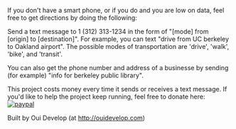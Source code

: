 If you don't have a smart phone, or if you do and you are low on data, feel free to get directions by doing the following:

Send a text message to 1 (312) 313-1234 in the form of "[mode] from [origin] to [destination]". For example, you can text "drive from UC berkeley to Oakland airport". The possible modes of transportation are 'drive', 'walk', 'bike', and 'transit'.

You can also get the phone number and address of a businesse by sending (for example) "info for berkeley public library".

This project costs money every time it sends or receives a text message. If you'd like to help the project keep running, feel free to donate here:
[![paypal](https://www.paypalobjects.com/en_US/i/btn/btn_donateCC_LG.gif)](https://www.paypal.com/cgi-bin/webscr?cmd=_donations&business=YLQFA7GD6GZYG&lc=US&currency_code=USD&bn=PP%2dDonationsBF%3abtn_donate_LG%2egif%3aNonHosted)

Built by Oui Develop (at http://ouidevelop.com)
